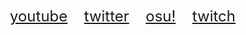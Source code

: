 <center>
			<div class="header">
				<table class="header" style="border-collapse: separate; margin: 5px; height: 60px;">
					<tr class="header">
						<td class="header">
						</td>
						<td class="header">
							<p style="display: table-cell; font-size: 18pt; color: rgba(0, 0, 0, 0.0);">
								 • <a class="header" href="https://www.youtube.com/channel/UClgUPdE4l-9WqyCQj3O_oXg">youtube</a>
								 • <a class="header" href="https://twitter.com/mahisuruowo">twitter</a>
								 • <a class="header" href="https://osu.ppy.sh/users/11547643">osu!</a>
								 • <a class="header" href="https://www.twitch.tv/mahisuruosu">twitch</a> •<center>					
